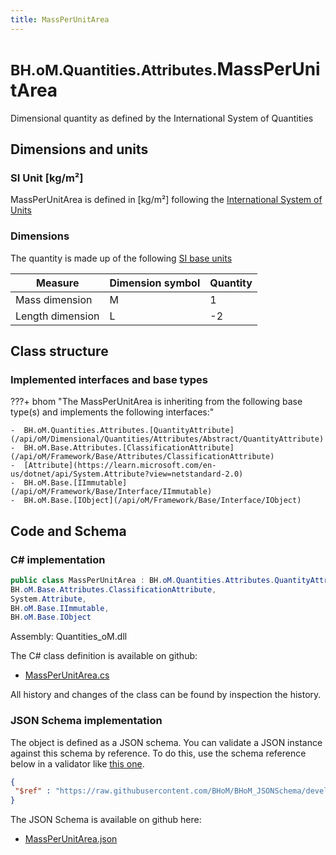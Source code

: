 ```yaml
---
title: MassPerUnitArea
---
```


# <small>BH.oM.Quantities.Attributes.</small>**MassPerUnitArea**

Dimensional quantity as defined by the International System of Quantities

## Dimensions and units

### SI Unit [kg/m²]

MassPerUnitArea is defined in [kg/m²] following the [International System of Units](https://en.wikipedia.org/wiki/International_System_of_Units) 

### Dimensions

The quantity is made up of the following [SI base units](https://en.wikipedia.org/wiki/SI_base_unit)

| Measure        | Dimension symbol | Quantity |
|------------------|--------|----------|
| Mass dimension |  M  |1  |
| Length dimension |  L  |-2  |

## Class structure

### Implemented interfaces and base types

???+ bhom "The MassPerUnitArea is inheriting from the following base type(s) and implements the following interfaces:"

    -  BH.oM.Quantities.Attributes.[QuantityAttribute](/api/oM/Dimensional/Quantities/Attributes/Abstract/QuantityAttribute)
    -  BH.oM.Base.Attributes.[ClassificationAttribute](/api/oM/Framework/Base/Attributes/ClassificationAttribute)
    -  [Attribute](https://learn.microsoft.com/en-us/dotnet/api/System.Attribute?view=netstandard-2.0)
    -  BH.oM.Base.[IImmutable](/api/oM/Framework/Base/Interface/IImmutable)
    -  BH.oM.Base.[IObject](/api/oM/Framework/Base/Interface/IObject)




## Code and Schema

### C# implementation

``` C# title="C#"
public class MassPerUnitArea : BH.oM.Quantities.Attributes.QuantityAttribute,
BH.oM.Base.Attributes.ClassificationAttribute,
System.Attribute,
BH.oM.Base.IImmutable,
BH.oM.Base.IObject
```

Assembly: Quantities_oM.dll

The C# class definition is available on github:

- [MassPerUnitArea.cs](https://github.com/BHoM/BHoM/blob/develop/Quantities_oM/Attributes\MassPerUnitArea.cs)

All history and changes of the class can be found by inspection the history.
### JSON Schema implementation

The object is defined as a JSON schema. You can validate a JSON instance against this schema by reference. To do this, use the schema reference below in a validator like [this one](https://www.jsonschemavalidator.net/).

``` json title="JSON Schema"
{
 "$ref" : "https://raw.githubusercontent.com/BHoM/BHoM_JSONSchema/develop/Quantities_oM/Attributes/MassPerUnitArea.json"
}
```

The JSON Schema is available on github here:

- [MassPerUnitArea.json](https://github.com/BHoM/BHoM_JSONSchema/blob/develop/Quantities_oM/Attributes/MassPerUnitArea.json)

